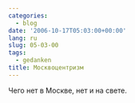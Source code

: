 ```yaml
---
categories:
  - blog
date: '2006-10-17T05:03:00+00:00'
lang: ru
slug: 05-03-00
tags:
  - gedanken
title: Москвоцентризм
---
```




Чего нет в Москве, нет и на свете.